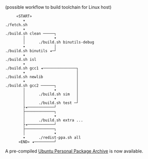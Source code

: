 (possible workflow to build toolchain for Linux host)

         «START»
            ▾
    ./fetch.sh
            ▾
    ./build.sh clean ─────┐
            │             ▾
            │      ./build.sh binutils-debug
            ▾             │
    ./build.sh binutils ◂─┘
            ▾
    ./build.sh isl
            ▾
    ./build.sh gcc1 ◂───────────────┐
            ▾                       │
    ./build.sh newlib               │
            ▾                       │
    ./build.sh gcc2 ──────┐         │
            │             ▾         │
            │      ./build.sh sim   │
            │             ▾         │
            │      ./build.sh test ─┘
            ├◂────────────┘
            ├─────────────┐
            │             ▾
            │      ./build.sh extra ...
            ├◂────────────┘
            ├─────────────┐
            │             ▾
            ▾      ./redist-ppa.sh all
          «END» ◂─────────┘

A pre-compiled [Ubuntu Personal Package Archive](https://launchpad.net/~tkchia/+archive/ubuntu/build-ia16/) is now available.

